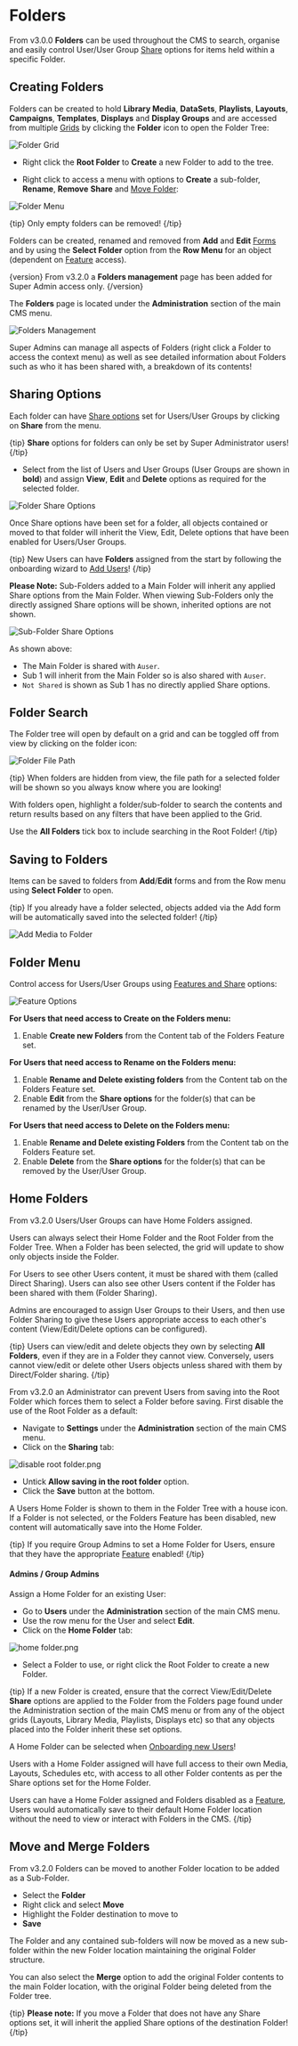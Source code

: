 <!--toc=tour-->

# Folders

From v3.0.0 **Folders** can be used throughout the CMS to search, organise and easily control User/User Group [Share](users_features_and_sharing.html) options for items held within a specific Folder.

## Creating Folders

Folders can be created to hold **Library Media**, **DataSets**, **Playlists**, **Layouts**, **Campaigns**, **Templates**, **Displays** and **Display Groups** and are accessed from multiple [Grids](tour_grids.html) by clicking the **Folder** icon to open the Folder Tree:

![Folder Grid](img/v3_tour_folders_grid.png)

- Right click the **Root Folder** to **Create** a new Folder to add to the tree.


-  Right click to access a menu with options to **Create** a sub-folder, **Rename**, **Remove** **Share** and [Move Folder](/manual/en/tour_folders.html#move_and_merge_folders):

![Folder Menu](img/v3_tour_folders_menu.png)

{tip}
Only empty folders can be removed! 
{/tip}

Folders can be created, renamed and removed from **Add** and **Edit** [Forms](tour_forms.html) and by using the **Select Folder** option from the **Row Menu** for an object (dependent on [Feature](users_features_and_sharing.html) access).

{version}
From v3.2.0 a **Folders management** page has been added for Super Admin access only. 
{/version}

The **Folders** page is located under the **Administration** section of the main CMS menu. 

![Folders Management](img/users_folders_management_page.png)



Super Admins can manage all aspects of Folders (right click a Folder to access the context menu) as well as see detailed information about Folders such as who it has been shared with,  a breakdown of its contents!

## Sharing Options

Each folder can have [Share options](users_features_and_sharing.html) set for Users/User Groups by clicking on **Share** from the menu.

{tip}
**Share** options for folders can only be set by Super Administrator users!
{/tip}

- Select from the list of Users and User Groups (User Groups are shown in **bold**) and assign **View**, **Edit** and **Delete** options as required for the selected folder.


![Folder Share Options](img/v3_tour_folder_share.png)

Once Share options have been set for a folder, all objects contained or moved to that folder will inherit the View, Edit, Delete options that  have been enabled for Users/User Groups.

{tip} 
New Users can have **Folders** assigned from the start by following the onboarding wizard to [Add Users](users_administration.html)!
{/tip}

**Please Note:** Sub-Folders added to a Main Folder will inherit any applied Share options from the Main Folder. When viewing Sub-Folders only the directly assigned Share options will be shown, inherited options are not shown.

![Sub-Folder Share Options](img/tour_folders_sub_folder_sharing.png)

As shown above:

- The Main Folder is shared with `Auser`.
- Sub 1 will inherit from the Main Folder so is also shared with `Auser`.
- `Not Shared` is shown as Sub 1 has no directly applied Share options.



## Folder Search

The Folder tree will open by default on a grid and can be toggled off from view by clicking on the folder icon:

![Folder File Path](img/v3_tour_folder_file_path.png)

{tip} 
When folders are hidden from view, the file path for a selected folder will be shown so you always know where you are looking!

With folders open, highlight a folder/sub-folder to search the contents and return results based on any filters that have been applied to the Grid. 

Use the **All Folders** tick box to include searching in the Root Folder!
{/tip}


## Saving to Folders

Items can be saved to folders from **Add**/**Edit** forms and from the Row menu using **Select Folder** to open.

{tip}
If you already have a folder selected, objects added via the Add form will be automatically saved into the selected folder!
{/tip}

![Add Media to Folder](img/v3_tour_add_media_to_folder.png)

## Folder Menu 
Control access for Users/User Groups using [Features and Share](users_features_and_sharing.html) options:

![Feature Options](img/v3_tour_folders_feature_options.png)

**For Users that need access to Create on the Folders menu:**
1. Enable **Create new Folders** from the Content tab of the Folders Feature set.

 **For Users that need access to Rename on the Folders menu:**
1. Enable **Rename and Delete existing folders** from the Content tab on the Folders Feature set.
2. Enable **Edit** from the **Share options** for the folder(s) that can be renamed by the User/User Group.

**For Users that need access to Delete on the Folders menu:**
1. Enable **Rename and Delete existing Folders** from the Content tab on the Folders Feature set.
2. Enable **Delete** from the **Share options** for the folder(s) that can be removed by the User/User Group.



## Home Folders

From v3.2.0 Users/User Groups can have Home Folders assigned.

Users can always select their Home Folder and the Root Folder from the Folder Tree. When a Folder has been selected, the grid will update to show only objects inside the Folder.

For Users to see other Users content, it must be shared with them (called Direct Sharing). Users can also see other Users content if the Folder has been shared with them (Folder Sharing).

Admins are encouraged to assign User Groups to their Users, and then use Folder Sharing to give these Users appropriate access to each other's content (View/Edit/Delete options can be configured).

{tip}
Users can view/edit and delete objects they own by selecting **All Folders**, even if they are in a Folder they cannot view.
Conversely, users cannot view/edit or delete other Users objects unless shared with them by Direct/Folder sharing.
{/tip}

From v3.2.0 an Administrator can prevent Users from saving into the Root Folder which forces them to select a Folder before saving.
First disable the use of the Root Folder as a default:

- Navigate to **Settings** under the **Administration** section of the main CMS menu.
- Click on the **Sharing** tab:

![disable root folder.png](img/tour_folders_disable_root.png)

- Untick **Allow saving in the root folder** option.
- Click the **Save** button at the bottom.

A Users Home Folder is shown to them in the Folder Tree with a house icon. If a Folder is not selected, or the Folders Feature has been disabled, new content will automatically save into the Home Folder.

{tip}
If you require Group Admins to set a Home Folder for Users, ensure that they have the appropriate [Feature](/manual/en/users_features_and_sharing) enabled!
{/tip}

#### Admins / Group Admins

Assign a Home Folder for an existing User:

- Go to **Users** under the **Administration** section of the main CMS menu. 
- Use the row menu for the User and select **Edit**.
- Click on the **Home Folder** tab:

![home folder.png](img/tour_folders_default_folder.png)

- Select a Folder to use, or right click the Root Folder to create a new Folder.


{tip}
If a new Folder is created, ensure that the correct View/Edit/Delete **Share** options are applied to the Folder from the Folders page found under the Administration section of the main CMS menu or from any of the object grids (Layouts, Library Media, Playlists, Displays etc) so that any objects placed into the Folder inherit these set options. 

A Home Folder can be selected when [Onboarding new Users](/manual/en/users_administration)!

Users with a Home Folder assigned will have full access to their own Media, Layouts, Schedules etc, with access to all other Folder contents as per the Share options set for the Home Folder.

Users can have a Home Folder assigned and Folders disabled as a [Feature](/manual/en/users_features_and_sharing.html), Users would automatically save to their default Home Folder location without the need to view or interact with Folders in the CMS.
{/tip}

## Move and Merge Folders

From v3.2.0 Folders can be moved to another Folder location to be added as a Sub-Folder.

- Select the **Folder**
- Right click and select **Move**
- Highlight the Folder destination to move to
- **Save**

The Folder and any contained sub-folders will now be moved as a new sub-folder within the new Folder location maintaining the original Folder structure.

You can also select the **Merge** option to add the original Folder contents to the main Folder location, with the original Folder being deleted from the Folder tree.

{tip}
**Please note:** If you move a Folder that does not have any Share options set, it will inherit the applied Share options of the destination Folder!
{/tip}
